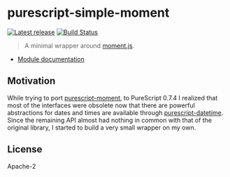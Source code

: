 # purescript-simple-moment

[![Latest release](http://img.shields.io/bower/v/purescript-simple-moment.svg)](https://github.com/passy/purescript-simple-moment/releases)
[![Build Status](https://travis-ci.org/passy/purescript-simple-moment.svg?branch=master)](https://travis-ci.org/passy/purescript-simple-moment)

> A minimal wrapper around [moment.js](http://momentjs.com/).

- [Module documentation](docs/Data/Moment/Simple.md)

## Motivation

While trying to port [purescript-moment](https://github.com/CapillarySoftware/purescript-moment),
to PureScript 0.7.4 I realized that most of the interfaces were obsolete now
that there are powerful abstractions for dates and times are available through
[purescript-datetime](https://github.com/purescript/purescript-datetime). Since
the remaining API almost had nothing in common with that of the original
library, I started to build a very small wrapper on my own.

## License

Apache-2
